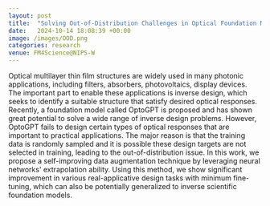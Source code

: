 ```yaml
---
layout: post
title:  "Solving Out-of-Distribution Challenges in Optical Foundation Models using Self-Improving Data Augmentation"
date:   2024-10-14 18:08:39 +00:00
image: /images/OOD.png
categories: research
venue: FM4Science@NIPS-W
---
```

Optical multilayer thin film structures are widely used in many photonic applications, including filters, absorbers, photovoltaics, display devices. The important part to enable these applications is inverse design, which seeks to identify a suitable structure that satisfy desired optical responses. Recently, a foundation model called OptoGPT is proposed and has shown great potential to solve a wide range of inverse design problems. However, OptoGPT fails to design certain types of optical responses that are important to practical applications. The major reason is that the training data is randomly sampled and it is possible these design targets are not selected in training, leading to the out-of-distribution issue. In this work, we propose a self-improving data augmentation technique by leveraging neural networks' extrapolation ability. Using this method, we show significant improvement in various real-applicative design tasks with minimum fine-tuning, which can also be potentially generalized to inverse scientific foundation models.